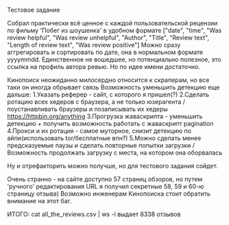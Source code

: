 Тестовое задание


Собрал практически всё ценное с каждой пользовательской рецензии по фильму 'Побег из шоушенка' в удобном формате
["date", "time", "Was review helpful", "Was review unhelpful", "Author", "Title", "Review text", "Length of review text", "Was review positive"]
Можно сразу аггрегировать и сортировать по дате, она в нормальном формате yyyymmdd.
Единственное не вошедшее, но потенциально полезное, это ссылка на профиль автора ревью. Но по идее имени достаточно.

Кинопоиск неожиданно милосердно относится к скраперам, но все таки он иногда обрывает связь
Возможность уменьшить детекцию еще дальше:
1.Указать реферер - сайт, с которого я пришел(?)
2.Сделать ротацию всех хедеров с браузера, а не только юзерагента / поустанавливать браузеры и позаписывать их хедеры https://httpbin.org/anything
3.Прогрузка жаваскрипта - уменьшить детекцию + получить возможность работать с жаваскрипт pagination
4.Прокси и их ротация - самое муторное, снизит детекцию по айпи(использовать tor/бесплатные впн?)
5.Можно сделать менее предсказуемые паузы и сделать повторные попытки загрузки / Возможность продолжать загрузку с места, на котором она оборвалась



Ну и отрефакторить можно получше, но для тестового задания сойдет.



Очень странно - на сайте доступно 57 страниц обзоров, но путем 'ручного' редактирования URL я получил секретные 58, 59 и 60-ю страницу отзыва)
Возможно инженерам Кинопоиска стоит обратить внимание на этот баг.

ИТОГО: cat all_the_reviews.csv | ws -l выдает 8338 отзывов
